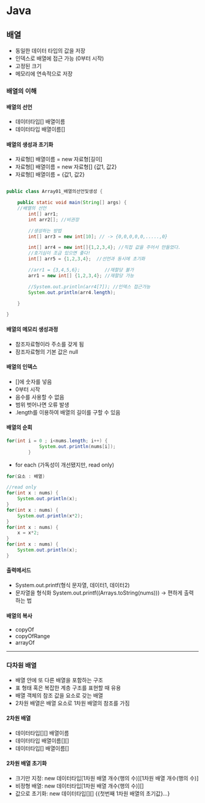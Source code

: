 # Java

## 배열

- 동일한 데이터 타입의 값을 저장
- 인덱스로 배열에 접근 가능 (0부터 시작)
- 고정된 크기
- 메모리에 연속적으로 저장

### 배열의 이해

#### 배열의 선언

- 데이터타입[] 배열이름
- 데이터타입 배열이름[]

#### 배열의 생성과 초기화

- 자료형[] 배열이름 = new 자료형[길이]
- 자료형[] 배열이름 = new 자료형[] {값1, 값2}
- 자료형[] 배열이름 = {값1, 값2}

```java

public class Array01_배열의선언및생성 {

	public static void main(String[] args) {
    //배열의 선언
		int[] arr1;
		int arr2[]; //비권장

		//생성하는 방법
		int[] arr3 = new int[10]; // -> {0,0,0,0,0,.....,0}

		int[] arr4 = new int[]{1,2,3,4}; //직접 값을 주어서 만들었다.
		//호기심이 조금 있으면 좋다!
		int[] arr5 = {1,2,3,4};  //선언과 동시에 초기화

        //arr1 = {3,4,5,6};			//재할당 불가
		arr1 = new int[] {1,2,3,4}; //재할당 가능

        //System.out.println(arr4[7]); //인덱스 접근가능
		System.out.println(arr4.length);

	}

}

```

#### 배열의 메모리 생성과정

- 참조자료형이라 주소를 갖게 됨
- 잠조자료형의 기본 값은 null

#### 배열의 인덱스

- []에 숫자를 넣음
- 0부터 시작
- 음수를 사용할 수 없음
- 범위 벗어나면 오류 발생
- .length를 이용하여 배열의 길이를 구할 수 있음

#### 배열의 순회

```java
for(int i = 0 ; i<nums.length; i++) {
			System.out.println(nums[i]);
		}
```

- for each (가독성이 개선됐지만, read only)

```java
for(요소 : 배열)

//read only
for(int x : nums) {
	System.out.println(x);
}
for(int x : nums) {
	System.out.println(x*2);
}
for(int x : nums) {
	x = x*2;
}
for(int x : nums) {
	System.out.println(x);
}

```

#### 출력메서드

- System.out.printf(형식 문자열, 데이터1, 데이터2)
- 문자열을 형식화
  System.out.printf((Arrays.toString(nums))) -> 편하게 출력하는 법

#### 배열의 복사

- copyOf
- copyOfRange
- arrayOf

---

### 다차원 배열

- 배열 안에 또 다른 배열을 포함하는 구조
- 표 형태 혹은 복잡한 계층 구조를 표현할 때 유용
- 배열 객체의 참조 값을 요소로 갖는 배열
- 2차원 배열은 배열 요소로 1차원 배열의 참조를 가짐

#### 2차원 배열

- 데이터타입[][] 배열이름
- 데이터타입 배열이름[][]
- 데이터타입[] 배열이름[]

#### 2차원 배열 초기화

- 크기만 지정: new 데이터타입[1차원 배열 개수(행의 수)][1차원 배열 개수(행의 수)]
- 비정형 배열: new 데이터타입[1차원 배열 개수(행의 수)][]
- 값으로 초기화: new 데이터타입[][] {{첫번째 1차원 배열의 초기값}...}
